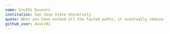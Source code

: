 ```yaml
---
name: Sruthi Duvvuri
institution: San Jose State University
quote: When you have walked all the failed paths, it eventually reduces the distance to your destination
github_user: duvsr01
---
```


